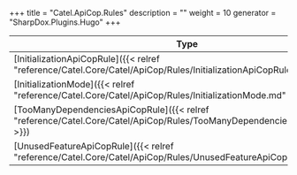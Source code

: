 

+++
title = "Catel.ApiCop.Rules" 
description = ""
weight = 10
generator = "SharpDox.Plugins.Hugo"
+++

Type|Description
---|---
[InitializationApiCopRule]({{< relref "reference/Catel.Core/Catel/ApiCop/Rules/InitializationApiCopRule.md" >}})| 
[InitializationMode]({{< relref "reference/Catel.Core/Catel/ApiCop/Rules/InitializationMode.md" >}})| 
[TooManyDependenciesApiCopRule]({{< relref "reference/Catel.Core/Catel/ApiCop/Rules/TooManyDependenciesApiCopRule.md" >}})| 
[UnusedFeatureApiCopRule]({{< relref "reference/Catel.Core/Catel/ApiCop/Rules/UnusedFeatureApiCopRule.md" >}})| 


